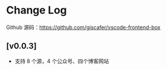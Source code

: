 # Change Log

Github 源码：https://github.com/giscafer/vscode-frontend-box

## [v0.0.3]

- 支持 8 个源，4 个公众号、四个博客网站
